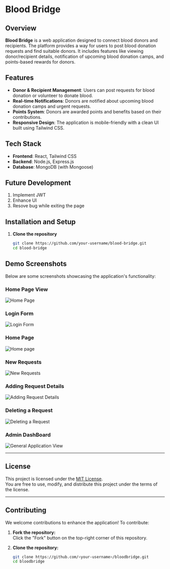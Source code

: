 # Blood Bridge

## Overview

**Blood Bridge** is a web application designed to connect blood donors and recipients. The platform provides a way for users to post blood donation requests and find suitable donors. It includes features like viewing donor/recipient details, notification of upcoming blood donation camps, and points-based rewards for donors.

## Features

- **Donor & Recipient Management**: Users can post requests for blood donation or volunteer to donate blood.
- **Real-time Notifications**: Donors are notified about upcoming blood donation camps and urgent requests.
- **Points System**: Donors are awarded points and benefits based on their contributions.
- **Responsive Design**: The application is mobile-friendly with a clean UI built using Tailwind CSS.

## Tech Stack

- **Frontend**: React, Tailwind CSS
- **Backend**: Node.js, Express.js
- **Database**: MongoDB (with Mongoose)

## Future Development
1. Implement JWT
2. Enhance UI
3. Resove bug while exiting the page


## Installation and Setup

1. **Clone the repository**

   ```bash
   git clone https://github.com/your-username/blood-bridge.git
   cd blood-bridge

## Demo Screenshots

Below are some screenshots showcasing the application's functionality:

### Home Page  View
![Home Page ](<Screenshot 2024-10-20 154504.png>)

### Login Form
![Login Form](<Screenshot 2024-10-20 154323.png>)

### Home Page
![Home page](<Screenshot 2024-10-20 154340.png>)

### New Requests
![New Requests](<Screenshot 2024-10-20 154400.png>)

### Adding Request Details
![Adding Request Details](<Screenshot 2024-10-20 154439.png>)

### Deleting a Request
![Deleting a Request](<Screenshot 2024-10-20 154449.png>)

### Admin DashBoard 
![General Application View](image.png)

---


## License

This project is licensed under the [MIT License](LICENSE).  
You are free to use, modify, and distribute this project under the terms of the license.

---

## Contributing

We welcome contributions to enhance the application! To contribute:

1. **Fork the repository:**  
   Click the "Fork" button on the top-right corner of this repository.

2. **Clone the repository:**  
   ```bash
   git clone https://github.com/<your-username>/bloodbridge.git
   cd bloodbridge

